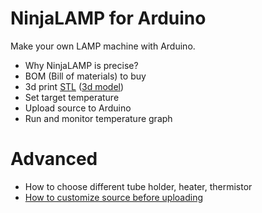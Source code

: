 # NinjaLAMP for Arduino

Make your own LAMP machine with Arduino.

- Why NinjaLAMP is precise?
- BOM (Bill of materials) to buy
- 3d print [STL](https://github.com/hisashin/NinjaLAMP/blob/master/NinjaLAMP_Arduino/3d/4x4_3dprint.stl) ([3d model](https://gallery.autodesk.com/projects/149287/ninjalamp))
- Set target temperature
- Upload source to Arduino
- Run and monitor temperature graph

# Advanced

- How to choose different tube holder, heater, thermistor
- [How to customize source before uploading](https://github.com/hisashin/NinjaLAMP/wiki/How-to-change-source-for-Arduino)
